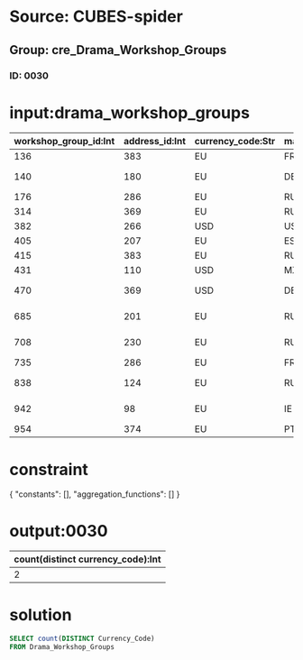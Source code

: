 # Source: CUBES-spider
## Group: cre_Drama_Workshop_Groups
### ID: 0030

# input:drama_workshop_groups

| workshop_group_id:Int | address_id:Int | currency_code:Str | marketing_region_code:Str | store_name:Str | store_phone:Str | store_email_address:Str | other_details:Str |
|---|---|---|---|---|---|---|---|
| 136 | 383 | EU | FR | Amely Cafe | 122-084-8029 | amely.ruecker@example.com | nan |
| 140 | 180 | EU | DE | Veda Film | 793-966-9311x5303 | breitenberg.veda@example.com | nan |
| 176 | 286 | EU | RU | Queen Art | 492-463-5967 | quigley.queen@example.org | Good |
| 314 | 369 | EU | RU | Kole Photo | (256)743-0310 | kole.torp@example.org | nan |
| 382 | 266 | USD | US | WAT Food | (411)133-9128 | watsica.hettie@example.com | nan |
| 405 | 207 | EU | ES | Hansen Print | 1-764-337-3453 | hansen.krista@example.net | Good |
| 415 | 383 | EU | RU | Roo Place | (422)705-5633 | roosevelt61@example.com | nan |
| 431 | 110 | USD | MX | Uhuels Fruit | (636)443-4067 | uhuels@example.net | nan |
| 470 | 369 | USD | DE | Harry Beef | (904)958-9909x0087 | harry.nicolas@example.org | nan |
| 685 | 201 | EU | RU | Welch Flower | 334-591-4561x465 | welch.colby@example.net | Bad |
| 708 | 230 | EU | RU | Kling Workshop | 499-032-2149 | katherine.kling@example.org | nan |
| 735 | 286 | EU | FR | Orn News | +60(6)8081312118 | arturo.orn@example.org | nan |
| 838 | 124 | EU | RU | Bednar Film | 1-351-773-1587x95545 | bednar.michael@example.org | nan |
| 942 | 98 | EU | IE | Kessler Exploration | (020)161-0983x567 | kessler.maximillia@example.net | nan |
| 954 | 374 | EU | PT | Warino Photo | 1-811-875-3222 | waino.king@example.com | nan |

# constraint

{
  "constants": [],
  "aggregation_functions": []
}

# output:0030

| count(distinct currency_code):Int |
|---|
| 2 |

# solution

```sql
SELECT count(DISTINCT Currency_Code)
FROM Drama_Workshop_Groups
```
